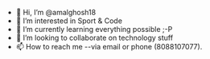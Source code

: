 - 👋 Hi, I’m @amalghosh18
- 👀 I’m interested in Sport & Code
- 🌱 I’m currently learning everything possible ;-P
- 💞️ I’m looking to collaborate on technology stuff
- 📫 How to reach me --via email or phone (8088107077).

<!---
amalghosh18/amalghosh18 is a ✨ special ✨ repository because its `README.md` (this file) appears on your GitHub profile.
You can click the Preview link to take a look at your changes.
--->

